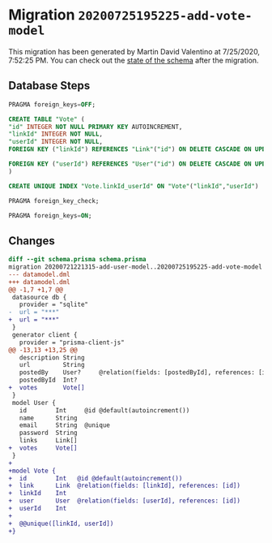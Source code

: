 # Migration `20200725195225-add-vote-model`

This migration has been generated by Martin David Valentino at 7/25/2020, 7:52:25 PM.
You can check out the [state of the schema](./schema.prisma) after the migration.

## Database Steps

```sql
PRAGMA foreign_keys=OFF;

CREATE TABLE "Vote" (
"id" INTEGER NOT NULL PRIMARY KEY AUTOINCREMENT,
"linkId" INTEGER NOT NULL,
"userId" INTEGER NOT NULL,
FOREIGN KEY ("linkId") REFERENCES "Link"("id") ON DELETE CASCADE ON UPDATE CASCADE,

FOREIGN KEY ("userId") REFERENCES "User"("id") ON DELETE CASCADE ON UPDATE CASCADE
)

CREATE UNIQUE INDEX "Vote.linkId_userId" ON "Vote"("linkId","userId")

PRAGMA foreign_key_check;

PRAGMA foreign_keys=ON;
```

## Changes

```diff
diff --git schema.prisma schema.prisma
migration 20200721221315-add-user-model..20200725195225-add-vote-model
--- datamodel.dml
+++ datamodel.dml
@@ -1,7 +1,7 @@
 datasource db {
   provider = "sqlite"
-  url = "***"
+  url = "***"
 }
 generator client {
   provider = "prisma-client-js"
@@ -13,13 +13,25 @@
   description String
   url         String
   postedBy    User?     @relation(fields: [postedById], references: [id])
   postedById  Int?
+  votes       Vote[]
 }
 model User {
   id        Int     @id @default(autoincrement())
   name      String
   email     String  @unique
   password  String
   links     Link[]
+  votes     Vote[]
 }
+
+model Vote {
+  id        Int   @id @default(autoincrement())
+  link      Link  @relation(fields: [linkId], references: [id])
+  linkId    Int
+  user      User  @relation(fields: [userId], references: [id])
+  userId    Int
+
+  @@unique([linkId, userId])
+}
```


